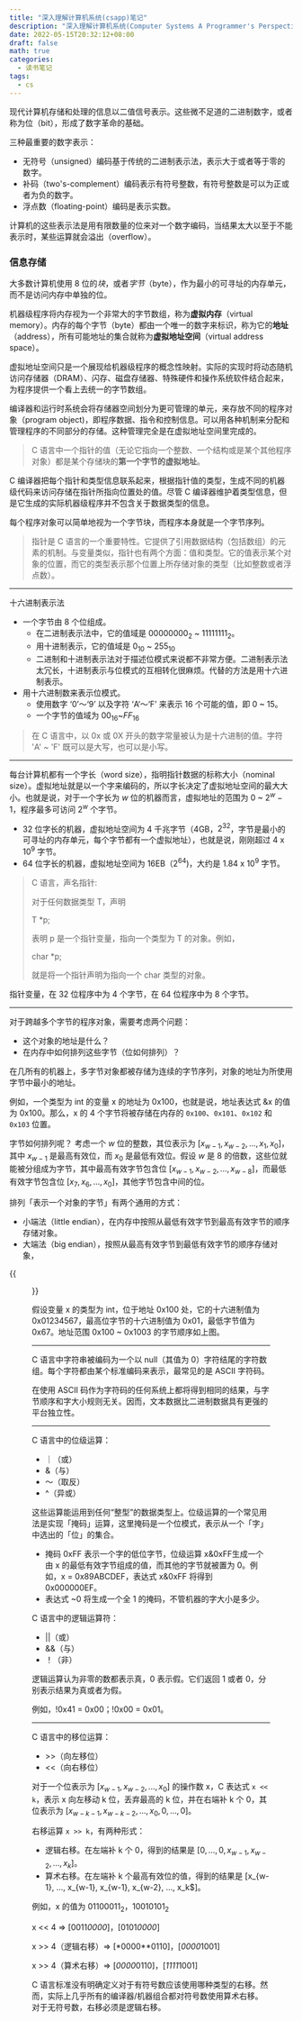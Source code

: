 ```yaml
---
title: "深入理解计算机系统(csapp)笔记"
description: "深入理解计算机系统(Computer Systems A Programmer's Perspective 3rd)学习笔记."
date: 2022-05-15T20:32:12+08:00
draft: false
math: true
categories:
  - 读书笔记
tags:
  - cs
---
```

现代计算机存储和处理的信息以二值信号表示。这些微不足道的二进制数字，或者称为位（bit），形成了数字革命的基础。

三种最重要的数字表示：
- 无符号（unsigned）编码基于传统的二进制表示法，表示大于或者等于零的数字。
- 补码（two's-complement）编码表示有符号整数，有符号整数是可以为正或者为负的数字。
- 浮点数（floating-point）编码是表示实数。

计算机的这些表示法是用有限数量的位来对一个数字编码，当结果太大以至于不能表示时，某些运算就会溢出（overflow）。

### 信息存储

大多数计算机使用 8 位的*块*，或者*字节*（byte），作为最小的可寻址的内存单元，而不是访问内存中单独的位。

机器级程序将内存视为一个非常大的字节数组，称为**虚拟内存**（virtual memory）。内存的每个字节（byte）都由一个唯一的数字来标识，称为它的**地址**（address），所有可能地址的集合就称为**虚拟地址空间**（virtual address space）。

虚拟地址空间只是一个展现给机器级程序的概念性映射。实际的实现时将动态随机访问存储器（DRAM）、闪存、磁盘存储器、特殊硬件和操作系统软件结合起来，为程序提供一个看上去统一的字节数组。

编译器和运行时系统会将存储器空间划分为更可管理的单元，来存放不同的程序对象（program object)，即程序数据、指令和控制信息。可以用各种机制来分配和管理程序的不同部分的存储。这种管理完全是在虚拟地址空间里完成的。

> C 语言中一个指针的值（无论它指向一个整数、一个结构或是某个其他程序对象）都是某个存储块的**第一个字节的虚拟地址**。

C 编译器把每个指针和类型信息联系起来，根据指针值的类型，生成不同的机器级代码来访问存储在指针所指向位置处的值。尽管 C 编译器维护着类型信息，但是它生成的实际机器级程序并不包含关于数据类型的信息。

每个程序对象可以简单地视为一个字节块，而程序本身就是一个字节序列。

> 指针是 C 语言的一个重要特性。它提供了引用数据结构（包括数组）的元素的机制。与变量类似，指针也有两个方面：值和类型。它的值表示某个对象的位置，而它的类型表示那个位置上所存储对象的类型（比如整数或者浮点数）。

---

十六进制表示法
  - 一个字节由 8 个位组成。
    - 在二进制表示法中，它的值域是 $00000000_2$ ~ $11111111_2$。
    - 用十进制表示，它的值域是 $0_{10}$ ~ $255_{10}$
    - 二进制和十进制表示法对于描述位模式来说都不非常方便。二进制表示法太冗长，十进制表示与位模式的互相转化很麻烦。代替的方法是用十六进制表示。
  - 用十六进制数来表示位模式。
    - 使用数字 ‘0’～‘9’ 以及字符 ‘A‘～‘F’ 来表示 16 个可能的值，即 0 ~ 15。
    - 一个字节的值域为 $00_{16}$~$FF_{16}$

> 在 C 语言中，以 0x 或 0X 开头的数字常量被认为是十六进制的值。字符 'A' ~ 'F' 既可以是大写，也可以是小写。

---

每台计算机都有一个字长（word size），指明指针数据的标称大小（nominal size）。虚拟地址就是以一个字来编码的，所以字长决定了虚拟地址空间的最大大小。也就是说，对于一个字长为 $w$ 位的机器而言，虚拟地址的范围为 $0$ ~ $2^w-1$，程序最多可访问 $2^w$ 个字节。
- 32 位字长的机器，虚拟地址空间为 4 千兆字节（4GB，$2^{32}$，字节是最小的可寻址的内存单元，每个字节都有一个虚拟地址），也就是说，刚刚超过 $4$ x $10^9$ 字节。
- 64 位字长的机器，虚拟地址空间为 16EB（$2^{64}$)，大约是 $1.84$ x $10^9$ 字节。

> C 语言，声名指针:
>
> 对于任何数据类型 T，声明
>
> T *p;
>
> 表明 p 是一个指针变量，指向一个类型为 T 的对象。例如，
>
> char *p;
>
> 就是将一个指针声明为指向一个 char 类型的对象。


指针变量，在 32 位程序中为 4 个字节，在 64 位程序中为 8 个字节。

---

对于跨越多个字节的程序对象，需要考虑两个问题：
- 这个对象的地址是什么？
- 在内存中如何排列这些字节（位如何排列）？

在几所有的机器上，多字节对象都被存储为连续的字节序列，对象的地址为所使用字节中最小的地址。

例如，一个类型为 int 的变量 x 的地址为 0x100，也就是说，地址表达式 &x 的值为 0x100。那么，x 的 4 个字节将被存储在内存的 `0x100`、`0x101`、`0x102` 和 `0x103` 位置。

字节如何排列呢？ 考虑一个 $w$ 位的整数，其位表示为 [$x_{w-1}, x_{w-2}, ..., x_1, x_0$]，其中 $x_{w-1}$ 是最高有效位，而 $x_0$ 是最低有效位。假设 $w$ 是 8 的倍数，这些位就能被分组成为字节，其中最高有效字节包含位 [$x_{w-1}, x_{w-2}, ..., x_{w-8}$]，而最低有效字节包含位 [$x_7, x_6, ..., x_0$]，其他字节包含中间的位。

排列「表示一个对象的字节」有两个通用的方式：
- 小端法（little endian），在内存中按照从最低有效字节到最高有效字节的顺序存储对象。
- 大端法（big endian），按照从最高有效字节到最低有效字节的顺序存储对象，

{{<figure width="600" src="/images/big-little-endian.jpg">}}

假设变量 x 的类型为 int，位于地址 0x100 处，它的十六进制值为 0x01234567，最高位字节的十六进制值为 0x01，最低字节值为 0x67。地址范围 0x100 ~ 0x1003 的字节顺序如上图。

---

C 语言中字符串被编码为一个以 null（其值为 0）字符结尾的字符数组。每个字符都由某个标准编码来表示，最常见的是 ASCII 字符码。

在使用 ASCII 码作为字符码的任何系统上都将得到相同的结果，与字节顺序和字大小规则无关。因而，文本数据比二进制数据具有更强的平台独立性。

---

C 语言中的位级运算：
- ｜（或）
- &（与）
- ～（取反）
- ^（异或）

这些运算能运用到任何“整型”的数据类型上。位级运算的一个常见用法是实现「掩码」运算，这里掩码是一个位模式，表示从一个「字」中选出的「位」的集合。
- 掩码 0xFF 表示一个字的低位字节，位级运算 x&0xFF生成一个由 x 的最低有效字节组成的值，而其他的字节就被置为 0。例如，x = 0x89ABCDEF，表达式 x&0xFF 将得到 0x000000EF。
- 表达式 ~0 将生成一个全 1 的掩码，不管机器的字大小是多少。


C 语言中的逻辑运算符：
- ||（或）
- &&（与）
- ！（非）

逻辑运算认为非零的数都表示真，0 表示假。它们返回 1 或者 0，分别表示结果为真或者为假。

例如，!0x41 = 0x00；!0x00 = 0x01。

---

C 语言中的移位运算：
- \>>（向左移位）
- \<<（向右移位）

对于一个位表示为 [$x_{w-1}, x_{w-2}, ..., x_0$] 的操作数 x，C 表达式 `x << k`，表示 x 向左移动 k 位，丢弃最高的 k 位，并在右端补 k 个 0，其位表示为 [$x_{w-k-1}, x_{w-k-2}, ..., x_0, 0, ..., 0$]。

右移运算 `x >> k`，有两种形式：
- 逻辑右移。在左端补 k 个 0，得到的结果是 [$0, ..., 0, x_{w-1}, x_{w-2}, ..., x_k$]。
- 算术右移。在左端补 k 个最高有效位的值，得到的结果是 [x_{w-1}, ..., x_{w-1}, x_{w-1}, x_{w-2}, ..., x_k$]。

例如，x 的值为 $01100011_2$，$10010101_2$

x \<< 4  => [0011*0000*]，[0101*0000*]

x \>> 4（逻辑右移）=> [*0000**0110]，[*0000*1001]

x \>\> 4（算术右移）=> [*0000*0110]，[*1111*1001]

C 语言标准没有明确定义对于有符号数应该使用哪种类型的右移。然而，实际上几乎所有的编译器/机器组合都对符号数使用算术右移。对于无符号数，右移必须是逻辑右移。





